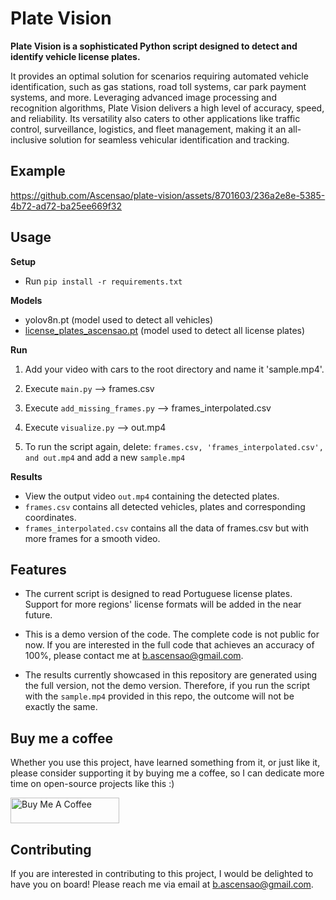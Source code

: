 # Plate Vision

**Plate Vision is a sophisticated Python script designed to detect and identify vehicle license plates.**

It provides an optimal solution for scenarios requiring automated vehicle identification, such as gas stations, road toll systems, car park payment systems, and more. Leveraging advanced image processing and recognition algorithms, Plate Vision delivers a high level of accuracy, speed, and reliability. Its versatility also caters to other applications like traffic control, surveillance, logistics, and fleet management, making it an all-inclusive solution for seamless vehicular identification and tracking.

## Example

https://github.com/Ascensao/plate-vision/assets/8701603/236a2e8e-5385-4b72-ad72-ba25ee669f32

## Usage

**Setup**

- Run `pip install -r requirements.txt`

**Models**

- yolov8n.pt (model used to detect all vehicles)
- [license_plates_ascensao.pt](https://app.roboflow.com/ascensao/license_plates_ascensao/1) (model used to detect all license plates)


**Run**

1. Add your video with cars to the root directory and name it 'sample.mp4'.

2. Execute `main.py` --> frames.csv

3. Execute `add_missing_frames.py` --> frames_interpolated.csv

4. Execute `visualize.py` --> out.mp4

5. To run the script again, delete: `frames.csv, 'frames_interpolated.csv', and out.mp4` and add a new `sample.mp4`

**Results**

- View the output video `out.mp4` containing the detected plates.
- `frames.csv` contains all detected vehicles, plates and corresponding coordinates.
- `frames_interpolated.csv` contains all the data of frames.csv but with more frames for a smooth video.

## Features

- The current script is designed to read Portuguese license plates. Support for more regions' license formats will be added in the near future.

- This is a demo version of the code. The complete code is not public for now. If you are interested in the full code that achieves an accuracy of 100%, please contact me at b.ascensao@gmail.com.

- The results currently showcased in this repository are generated using the full version, not the demo version. Therefore, if you run the script with the `sample.mp4` provided in this repo, the outcome will not be exactly the same.

## Buy me a coffee
Whether you use this project, have learned something from it, or just like it, please consider supporting it by buying me a coffee, so I can dedicate more time on open-source projects like this :)

<a href="https://www.buymeacoffee.com/ascensao1" target="_blank"><img src="https://cdn.buymeacoffee.com/buttons/default-yellow.png" alt="Buy Me A Coffee" height="41" width="174"></a>

## Contributing

If you are interested in contributing to this project, I would be delighted to have you on board! Please reach me via email at b.ascensao@gmail.com.
